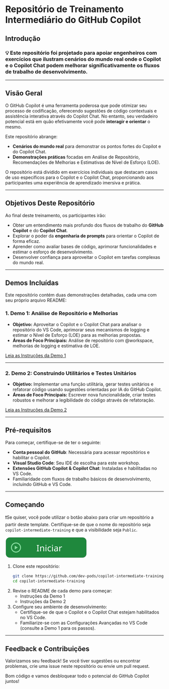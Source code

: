 # Repositório de Treinamento Intermediário do GitHub Copilot

## Introdução

### :bulb: Este repositório foi projetado para apoiar engenheiros com exercícios que ilustram cenários do mundo real onde o Copilot e o Copilot Chat podem melhorar significativamente os fluxos de trabalho de desenvolvimento.

---

## Visão Geral

O GitHub Copilot é uma ferramenta poderosa que pode otimizar seu processo de codificação, oferecendo sugestões de código contextuais e assistência interativa através do Copilot Chat. No entanto, seu verdadeiro potencial está em quão efetivamente você pode **interagir e orientar** o mesmo.

Este repositório abrange:
- **Cenários do mundo real** para demonstrar os pontos fortes do Copilot e do Copilot Chat.
- **Demonstrações práticas** focadas em Análise de Repositório, Recomendações de Melhorias e Estimativas de Nível de Esforço (LOE).

O repositório está dividido em exercícios individuais que destacam casos de uso específicos para o Copilot e o Copilot Chat, proporcionando aos participantes uma experiência de aprendizado imersiva e prática.

---

## Objetivos Deste Repositório

Ao final deste treinamento, os participantes irão:
- Obter um entendimento mais profundo dos fluxos de trabalho do **GitHub Copilot** e do **Copilot Chat**.
- Explorar o poder da **engenharia de prompts** para orientar o Copilot de forma eficaz.
- Aprender como avaliar bases de código, aprimorar funcionalidades e estimar o esforço de desenvolvimento.
- Desenvolver confiança para aproveitar o Copilot em tarefas complexas do mundo real.

---

## Demos Incluídas

Este repositório contém duas demonstrações detalhadas, cada uma com seu próprio arquivo README:

### 1. **Demo 1: Análise de Repositório e Melhorias**
   - **Objetivo:** Aproveitar o Copilot e o Copilot Chat para analisar o repositório do VS Code, aprimorar seus mecanismos de logging e estimar o Nível de Esforço (LOE) para as melhorias propostas.
   - **Áreas de Foco Principais:** Análise de repositório com @workspace, melhorias de logging e estimativa de LOE.

   [Leia as Instruções da Demo 1](./demos/demo1/README.md)

---

### 2. **Demo 2: Construindo Utilitários e Testes Unitários**
   - **Objetivo:** Implementar uma função utilitária, gerar testes unitários e refatorar código usando sugestões orientadas por IA do GitHub Copilot.
   - **Áreas de Foco Principais:** Escrever nova funcionalidade, criar testes robustos e melhorar a legibilidade do código através de refatoração.

   [Leia as Instruções da Demo 2](./demos/demo2/README.md)

---

## Pré-requisitos

Para começar, certifique-se de ter o seguinte:
- **Conta pessoal do GitHub**: Necessária para acessar repositórios e habilitar o Copilot.
- **Visual Studio Code**: Seu IDE de escolha para este workshop.
- **Extensões GitHub Copilot & Copilot Chat**: Instaladas e habilitadas no VS Code.
- Familiaridade com fluxos de trabalho básicos de desenvolvimento, incluindo GitHub e VS Code.

---

## Começando

❗Se quiser, você pode utilizar o botão abaixo para criar um repositório a partir deste template. Certifique-se de que o nome do repositório seja `copilot-intermediate-training` e que a visibilidade seja `Public`.

[![start-course](https://raw.githubusercontent.com/dev-pods/introduction-to-secret-scanning/873eb13decfe79fd486ff84bd97de0dab4912d9a/images/botao.svg)](https://github.com/new?template_owner=dev-pods&template_name=copilot-intermediate-training&owner=%40me&name=copilot-intermediate-training&description=GitHub+Copilot+para+soluções+avançadas&visibility=public)

1. Clone este repositório:
   ```bash
   git clone https://github.com/dev-pods/copilot-intermediate-training.git
   cd copilot-intermediate-training
   ```
2. Revise o README de cada demo para começar:
   - Instruções da Demo 1
   - Instruções da Demo 2
3. Configure seu ambiente de desenvolvimento:
   - Certifique-se de que o Copilot e o Copilot Chat estejam habilitados no VS Code.
   - Familiarize-se com as Configurações Avançadas no VS Code (consulte a Demo 1 para os passos).

---

## Feedback e Contribuições

Valorizamos seu feedback! Se você tiver sugestões ou encontrar problemas, crie uma issue neste repositório ou envie um pull request.

Bom código e vamos desbloquear todo o potencial do GitHub Copilot juntos!
